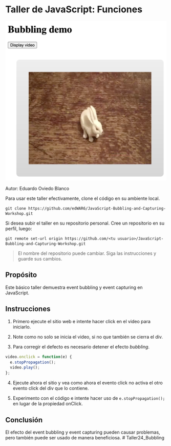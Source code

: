 # Taller de JavaScript: Funciones

![Resultado](/images/result.png)

Autor: Eduardo Oviedo Blanco

Para usar este taller efectivamente, clone el código en su ambiente local.
```
git clone https://github.com/edWAR6/JavaScript-Bubbling-and-Capturing-Workshop.git
```
Si desea subir el taller en su repositorio personal.
Cree un repositorio en su perfil, luego:
```
git remote set-url origin https://github.com/<tu usuario>/JavaScript-Bubbling-and-Capturing-Workshop.git
```

> El nombre del repositorio puede cambiar. Siga las instrucciones y guarde sus cambios.

## Propósito

Este básico taller demuestra event bubbling y event capturing en JavaScript.

## Instrucciones

1. Primero ejecute el sitio web e intente hacer click en el video para iniciarlo.

2. Note como no solo se inicia el video, si no que también se cierra el div.

3. Para corregir el defecto es necesario detener el efecto *bubbling*.
```javascript
video.onclick = function(e) {
  e.stopPropagation();
  video.play();
};
```

4. Ejecute ahora el sitio y vea como ahora el evento click no activa el otro evento click del div que lo contiene.

5. Experimento con el código e intente hacer uso de `e.stopPropagation();` en lugar de la propiedad onClick.

## Conclusión

El efecto del event bubbling y event capturing pueden causar problemas, pero también puede ser usado de manera beneficiosa.
#   T a l l e r 2 4 _ B u b b l i n g 
 
 